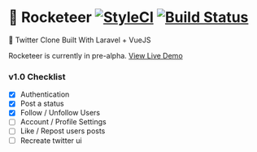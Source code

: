 # 🚀 Rocketeer [![StyleCI](https://styleci.io/repos/119169042/shield?branch=master)](https://styleci.io/repos/119169042) [![Build Status](https://travis-ci.org/DevelopScotland/rocketeer.svg?branch=master)](https://travis-ci.org/DevelopScotland/rocketeer)
🚀 Twitter Clone Built With Laravel + VueJS

Rocketeer is currently in pre-alpha.
[View Live Demo](https://rocketeer.develop.scot)

### v1.0 Checklist
- [x] Authentication
- [x] Post a status
- [x] Follow / Unfollow Users
- [ ] Account / Profile Settings
- [ ] Like / Repost users posts
- [ ] Recreate twitter ui
